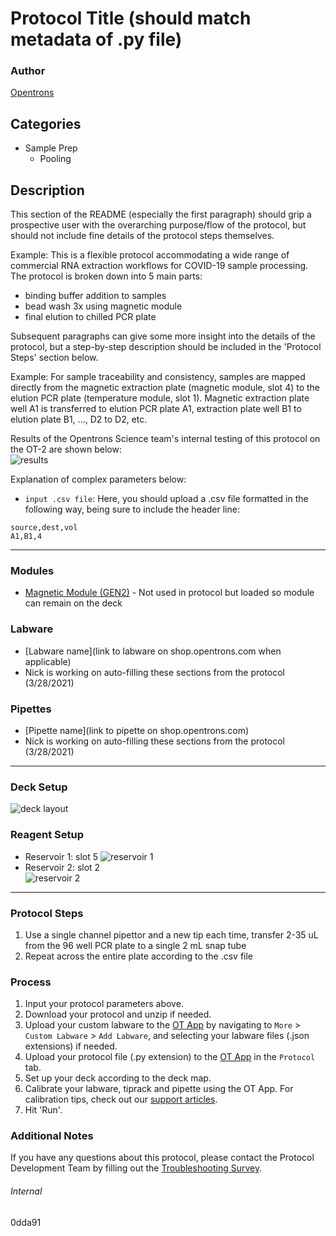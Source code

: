 # Protocol Title (should match metadata of .py file)

### Author
[Opentrons](https://opentrons.com/)

## Categories
* Sample Prep
	* Pooling

## Description
This section of the README (especially the first paragraph) should grip a prospective user with the overarching purpose/flow of the protocol, but should not include fine details of the protocol steps themselves.

Example: This is a flexible protocol accommodating a wide range of commercial RNA extraction workflows for COVID-19 sample processing. The protocol is broken down into 5 main parts:
* binding buffer addition to samples
* bead wash 3x using magnetic module
* final elution to chilled PCR plate

Subsequent paragraphs can give some more insight into the details of the protocol, but a step-by-step description should be included in the 'Protocol Steps' section below.

Example: For sample traceability and consistency, samples are mapped directly from the magnetic extraction plate (magnetic module, slot 4) to the elution PCR plate (temperature module, slot 1). Magnetic extraction plate well A1 is transferred to elution PCR plate A1, extraction plate well B1 to elution plate B1, ..., D2 to D2, etc.

Results of the Opentrons Science team's internal testing of this protocol on the OT-2 are shown below:  
![results](link_to_results.png)

Explanation of complex parameters below:
* `input .csv file`: Here, you should upload a .csv file formatted in the following way, being sure to include the header line:
```
source,dest,vol
A1,B1,4
```

---

### Modules
* [Magnetic Module (GEN2)](https://shop.opentrons.com/collections/hardware-modules/products/magdeck) - Not used in protocol but loaded so module can remain on the deck

### Labware
* [Labware name](link to labware on shop.opentrons.com when applicable)
* Nick is working on auto-filling these sections from the protocol (3/28/2021)

### Pipettes
* [Pipette name](link to pipette on shop.opentrons.com)
* Nick is working on auto-filling these sections from the protocol (3/28/2021)

---

### Deck Setup
![deck layout](https://opentrons-protocol-library-website.s3.amazonaws.com/custom-README-images/bc-rnadvance-viral/Screen+Shot+2021-02-23+at+2.47.23+PM.png)

### Reagent Setup
* Reservoir 1: slot 5
![reservoir 1](https://opentrons-protocol-library-website.s3.amazonaws.com/custom-README-images/1ccd23/res1_v2.png)
* Reservoir 2: slot 2  
![reservoir 2](https://opentrons-protocol-library-website.s3.amazonaws.com/custom-README-images/1ccd23/res2.png)

---

### Protocol Steps
1. Use a single channel pipettor and a new tip each time, transfer 2-35 uL from the 96 well PCR plate to a single 2 mL snap tube
2. Repeat across the entire plate according to the .csv file

### Process
1. Input your protocol parameters above.
2. Download your protocol and unzip if needed.
3. Upload your custom labware to the [OT App](https://opentrons.com/ot-app) by navigating to `More` > `Custom Labware` > `Add Labware`, and selecting your labware files (.json extensions) if needed.
4. Upload your protocol file (.py extension) to the [OT App](https://opentrons.com/ot-app) in the `Protocol` tab.
5. Set up your deck according to the deck map.
6. Calibrate your labware, tiprack and pipette using the OT App. For calibration tips, check out our [support articles](https://support.opentrons.com/en/collections/1559720-guide-for-getting-started-with-the-ot-2).
7. Hit 'Run'.

### Additional Notes
If you have any questions about this protocol, please contact the Protocol Development Team by filling out the [Troubleshooting Survey](https://protocol-troubleshooting.paperform.co/).

###### Internal
0dda91
